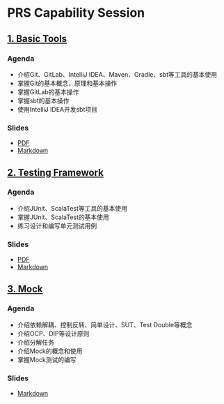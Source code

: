 # PRS Capability Session

## [1. Basic Tools](1-basic-tools)

### Agenda

- 介绍Git、GitLab、IntelliJ IDEA、Maven、Gradle、sbt等工具的基本使用
- 掌握Git的基本概念，原理和基本操作
- 掌握GitLab的基本操作
- 掌握sbt的基本操作
- 使用IntelliJ IDEA开发sbt项目

### Slides

- [PDF](.slides/huawei-basic-tools.pdf)
- [Markdown](.slides/huawei-basic-tools.md)

## [2. Testing Framework](2-testing-framework)

### Agenda

- 介绍JUnit、ScalaTest等工具的基本使用
- 掌握JUnit、ScalaTest的基本使用
- 练习设计和编写单元测试用例

### Slides

- [PDF](.slides/huawei-testing-framework.pdf)
- [Markdown](.slides/huawei-testing-framework.md)

## [3. Mock](3-mock)

### Agenda

- 介绍依赖解耦、控制反转、简单设计、SUT、Test Double等概念
- 介绍OCP、DIP等设计原则
- 介绍分解任务
- 介绍Mock的概念和使用
- 掌握Mock测试的编写

### Slides

- [Markdown](.slides/huawei-mock.md)
